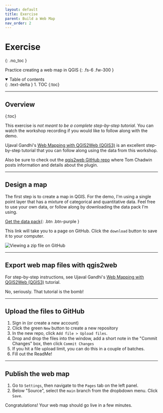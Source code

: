 ```yaml
---
layout: default
title: Exercise
parent: Build a Web Map
nav_order: 2
---
```


# Exercise
{: .no_toc }

Practice creating a web map in QGIS
{: .fs-6 .fw-300 }

<details open markdown="block">
  <summary>
    Table of contents
  </summary>
  {: .text-delta }
1. TOC
{:toc}
</details>

---
## Overview
{:toc}

This exercise is *not meant to be a complete step-by-step tutorial*. You can watch the workshop recording if you would like to follow along with the demo.

Ujaval Gandhi's [Web Mapping with QGIS2Web (QGIS3)](https://www.qgistutorials.com/en/docs/3/web_mapping_with_qgis2web.html) is an excellent step-by-step tutorial that you can follow along using the data from this workshop.

Also be sure to check out the [qgis2web GitHub repo](https://github.com/tomchadwin/qgis2web) where Tom Chadwin posts information and details about the plugin.

---
## Design a map

The first step is to create a map in QGIS. For the demo, I'm using a single point layer that has a mixture of categorical and quantitative data. Feel free to use your own data, or follow along by downloading the data pack I'm using.

[Get the  data pack](https://github.com/umass-gis/workshops/blob/main/content/basics-qgis/data/Data_QGIS_Fall2020.zip){: .btn .btn-purple }

This link will take you to a page on GitHub. Click the `download` button to save it to your computer.

![Viewing a zip file on GitHub](media/download_anno.png "Downloading a zip file from GitHub")



---
## Export web map files with qgis2web

For step-by-step instructions, see Ujaval Gandhi's [Web Mapping with QGIS2Web (QGIS3)](https://www.qgistutorials.com/en/docs/3/web_mapping_with_qgis2web.html) tutorial.

No, seriously. That tutorial is the bomb!

---
## Upload the files to GitHub

1. Sign in (or create a new account)
1. Click the green `New` button to create a new repository
1. In the new repo, click `Add file > Upload files`.
  1. Drop and drop the files into the window, add a short note in the "Commit Changes" box, then click `Commit Changes`
  1. If you hit a file upload limit, you can do this in a couple of batches.
1. Fill out the ReadMe!

---
## Publish the web map

1. Go to `Settings`, then navigate to the `Pages` tab on the left panel.
1. Below "Source", select the `main` branch from the dropbdown menu. Click `Save`.

Congratulations! Your web map should go live in a few minutes.
